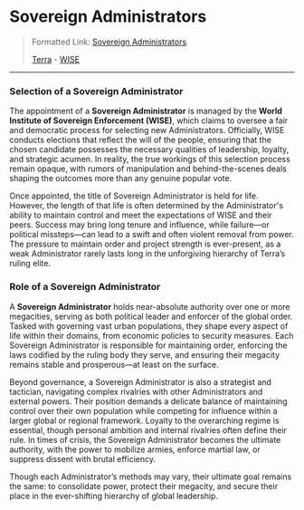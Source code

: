 # Sovereign Administrators
> Formatted Link: [Sovereign Administrators](👑SovereignAdministrator.md)
>
> [Terra](🌎Terra.md) - [WISE](🏛WISE🌎.md)

---

### Selection of a Sovereign Administrator

The appointment of a **Sovereign Administrator** is managed by the **World Institute of Sovereign Enforcement (WISE)**, which claims to oversee a fair and democratic process for selecting new Administrators. Officially, WISE conducts elections that reflect the will of the people, ensuring that the chosen candidate possesses the necessary qualities of leadership, loyalty, and strategic acumen. In reality, the true workings of this selection process remain opaque, with rumors of manipulation and behind-the-scenes deals shaping the outcomes more than any genuine popular vote.

Once appointed, the title of Sovereign Administrator is held for life. However, the length of that life is often determined by the Administrator's ability to maintain control and meet the expectations of WISE and their peers. Success may bring long tenure and influence, while failure—or political missteps—can lead to a swift and often violent removal from power. The pressure to maintain order and project strength is ever-present, as a weak Administrator rarely lasts long in the unforgiving hierarchy of Terra’s ruling elite.

### Role of a Sovereign Administrator

A **Sovereign Administrator** holds near-absolute authority over one or more megacities, serving as both political leader and enforcer of the global order. Tasked with governing vast urban populations, they shape every aspect of life within their domains, from economic policies to security measures. Each Sovereign Administrator is responsible for maintaining order, enforcing the laws codified by the ruling body they serve, and ensuring their megacity remains stable and prosperous—at least on the surface.

Beyond governance, a Sovereign Administrator is also a strategist and tactician, navigating complex rivalries with other Administrators and external powers. Their position demands a delicate balance of maintaining control over their own population while competing for influence within a larger global or regional framework. Loyalty to the overarching regime is essential, though personal ambition and internal rivalries often define their rule. In times of crisis, the Sovereign Administrator becomes the ultimate authority, with the power to mobilize armies, enforce martial law, or suppress dissent with brutal efficiency.

Though each Administrator’s methods may vary, their ultimate goal remains the same: to consolidate power, protect their megacity, and secure their place in the ever-shifting hierarchy of global leadership.